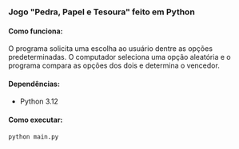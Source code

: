 ### Jogo "Pedra, Papel e Tesoura" feito em Python

#### Como funciona:
O programa solicita uma escolha ao usuário dentre as opções predeterminadas. O computador seleciona uma opção aleatória e o programa compara as opções dos dois e determina o vencedor.

#### Dependências:
- Python 3.12

#### Como executar:
```bash
python main.py
```
